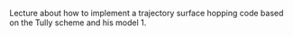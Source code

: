 Lecture about how to implement a trajectory surface hopping code based on the Tully scheme and his model 1.

